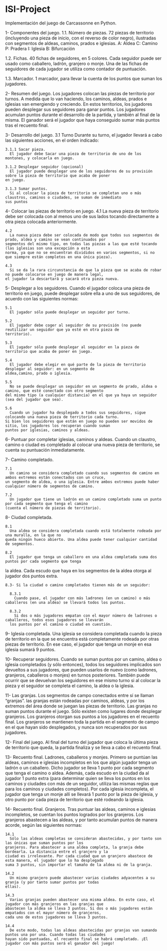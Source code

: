 # ISI-Project
Implementación del juego de Carcassonne en Python.




1- Componentes del juego.
  1.1. Número de piezas.
    72 piezas de territorio (incluyendo una pieza de inicio, con el reverso de color
  negro), ilustradas con segmentos de aldeas, caminos, prados e iglesias.
  A: Aldea
  C: Camino
  P: Pradera
  I: Iglesia
  B: Bifurcación

  1.2. Fichas.
    40 fichas de seguidores, en 5 colores. Cada seguidor puede ser usado como caballero, ladrón, granjero o monje.
  Una de las fichas de seguidores de cada jugador se utiliza como contador
  de puntuación.

  1.3. Marcador.
    1 marcador, para llevar la cuenta de los puntos que suman los jugadores.


 2- Resumen del juego.
      Los jugadores colocan las piezas de territorio por turnos. A medida que lo van haciendo, los caminos,
aldeas, prados e iglesias van emergiendo y creciendo. En estos territorios, los jugadores pueden desplegar sus
seguidores para ganar puntos. Los jugadores acumulan puntos durante el desarrollo de la partida, y también al
final de la misma. El ganador será el jugador que haya conseguido sumar más puntos tras el recuento final.

 3- Desarrollo del juego.
  3.1 Turno
    Durante su turno, el jugador llevará a cabo las siguientes acciones, en el orden indicado:

    3.1.1 Sacar pieza.
      El jugador debe Sacar una pieza de territorio de uno de los montones, y colocarla en juego.

    3.1.2 Desplegar seguidor (opcional)
      El jugador puede desplegar uno de los seguidores de su provisión sobre la pieza de territorio que acaba de poner
    en juego.

    3.1.3 Sumar puntos.
      Si al colocar la pieza de territorio se completan uno o más claustros, caminos o ciudades, se suman de inmediato
    sus puntos

  4- Colocar las piezas de territorio en juego.
    4.1
      La nueva pieza de territorio debe ser colocada con al menos uno de sus lados tocando directamente a otra pieza
    colocada anteriormente.

    4.2
      La nueva pieza debe ser colocada de modo que todos sus segmentos de prado, aldea y camino se vean continuados por
    segmentos del mismo tipo, en todas las piezas a las que esté tocando (las iglesias son una excepción a esta
    norma, ya que no se encuentran divididos en varios segmentos, si no que siempre están completos en una única pieza).

    4.3
      Si se da la rara circunstancia de que la pieza que se acaba de robar no puede colocarse en juego de manera legal,
    el jugador la descartará y sacará otra pieza nueva.


  5- Desplegar a los seguidores.
    Cuando el jugador coloca una pieza de territorio en juego, puede desplegar sobre ella a uno de sus seguidores, de
    acuerdo con las siguientes normas:

    5.1
      El jugador sólo puede desplegar un seguidor por turno.

    5.2
      El jugador debe coger al seguidor de su provisión (no puede reutilizar un seguidor que ya esté en otra pieza de
    territorio).

    5.3
      El jugador sólo puede desplegar al seguidor en la pieza de territorio que acaba de poner en juego.

    5.4
      El jugador debe elegir en qué parte de la pieza de territorio desplegar al seguidor: en un segmento de
    aldea,camino, prado o iglesia.

    5.5
      No se puede desplegar un seguidor en un segmento de prado, aldea o camino, que esté conectado con otro segmento
    del mismo tipo (a cualquier distancia) en el que ya haya un seguidor (sea del jugador que sea).

    5.6
      Cuando un jugador ha desplegado a todos sus seguidores, sigue colocando una nueva pieza de territorio cada turno.
    Si bien los seguidores que están en juego no pueden ser movidos de sitio, los jugadores los recuperan cuando suman
    puntos por iglesias, caminos y aldeas.


  6- Puntuar por completar iglesias, caminos y aldeas.
    Cuando un claustro, camino o ciudad es completado al colocar una nueva pieza de territorio, se cuenta su puntuación
  inmediatamente.


  7- Camino completado.

    7.1
      Un camino se considera completado cuando sus segmentos de camino en ambos extremos están conectados con un cruce,
    un segmento de aldea, o una iglesia. Entre ambos extremos puede haber cualquier número de segmentos de camino.

    7.2
      Un jugador que tiene un ladrón en un camino completado suma un punto por cada segmento que tenga el camino
    (cuenta el número de piezas de territorio).


  8- Ciudad completada.

    8.1
      Una aldea se considera completada cuando está totalmente rodeada por una muralla, en la que no
    queda ningún hueco abierto. Una aldea puede tener cualquier cantidad de segmentos.

    8.2
      El jugador que tenga un caballero en una aldea completada suma dos puntos por cada segmento que tenga
la aldea. Cada escudo que haya en los segmentos de la aldea otorga al jugador dos puntos extra.

    8.3- Si la ciudad o camino completados tienen más de un seguidor:

      8.3.1
        Cuando pase, el jugador con más ladrones (en un camino) o más caballeros (en una aldea) se llevará todos los puntos.

      8.3.2
        Si dos o más jugadores empatan con el mayor número de ladrones o caballeros, todos esos jugadores se llevarán
      los puntos por el camino o ciudad en cuestión.


  9- Iglesia completada.
    Una iglesia se considera completada cuando la pieza de territorio en la que se encuentra está completamente
  rodeada por otras piezas de territorio. En ese caso, el jugador que tenga un monje en esa iglesia sumará 9 puntos.


  10- Recuperar seguidores.
    Cuando se suman puntos por un camino, aldea o iglesia completados (y sólo entonces), todos los seguidores
  implicados son devueltos a sus jugadores, que pueden usarlos de nuevo (como ladrones, granjeros, caballeros o
  monjes) en turnos posteriores. También puede ocurrir que se devuelvan los seguidores en ese mismo turno si al
  colocar la pieza y el seguidor se completa el camino, la aldea o la iglesia.


  11- Las granjas.
    Los segmentos de campo conectados entre sí se llaman “granjas”. las granjas están rodeadas por caminos, aldeas, y
  por los extremos del área donde se juegan las piezas de territorio. Las granjas no suman puntos durante el juego.
  Sólo existen como lugares donde desplegar granjeros. Los granjeros otorgan sus puntos a los jugadores en el recuento
  final. Los granjeros se mantienen toda la partida en el segmento de campo en el que hayan sido desplegados, y nunca
  son recuperados por sus jugadores.


  12- Final del juego.
    Al final del turno del jugador que coloca la última pieza de territorio que queda, la partida finaliza y se lleva
  a cabo el recuento final.


  13- Recuento final. Ladrones, caballeros y monjes.
    Primero se puntúan las aldeas, caminos e iglesias incompletos en los que algún jugador tenga un ladrón o un
  caballero. Dicho jugador se lleva 1 punto por cada segmento que tenga el camino o aldea. Además, cada escudo en la
  ciudad da al jugador 1 punto extra (para determinar quien se lleva los puntos en los caminos y ciudades con más de
  un seguidor, utiliza las mismas reglas que para los caminos y ciudades completos). Por cada iglesia incompleta, el
  jugador que tenga un monje allí se llevará 1 punto por la pieza de iglesia, y otro punto por cada pieza de
  territorio que esté rodeando la iglesia.


  14- Recuento final. Granjeros.
    Tras puntuar las aldeas, caminos e iglesias incompletos, se cuentan los puntos logrados por los granjeros. Los
  granjeros abastecen a las aldeas, y por tanto acumulan puntos de manera acorde, según las siguientes normas:

    14.1
      Sólo las aldeas completas se consideran abastecidas, y por tanto son las únicas que suman puntos por los
    granjeros. Para abastecer a una aldea completa, la granja debe bordearla. La distancia entre el granjero y la
    ciudad es irrelevante. Por cada ciudad que un granjero abastece de esta manera, el jugador que lo ha desplegado
    suma 3 puntos, sin importar el tamaño de la aldea ni de la granja.

    14.2
      Un mismo granjero puede abastecer varias ciudades adyacentes a su granja (y por tanto sumar puntos por todas
    ellas).

    14.3
      Varias granjas pueden abastecer una misma aldea. En este caso, el jugador con más granjeros en las granjas que
    abastecen la aldea se lleva 3 puntos. Si dos o más jugadores están empatados con el mayor número de granjeros,
    cada uno de estos jugadores se lleva 3 puntos.

    14.4
      De este modo, todas las aldeas abastecidas por granjas van sumando puntos una por una. Cuando todas las ciudades
    hayan sido puntuadas, el recuento final se habrá completado. ¡El jugador con más puntos será el ganador del juego!
